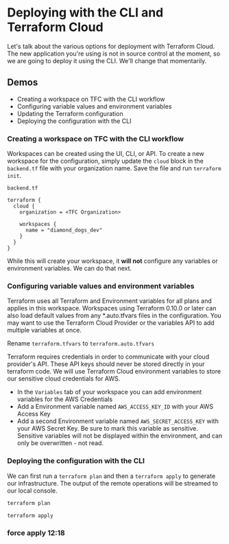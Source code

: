 # Deploying with the CLI and Terraform Cloud

Let's talk about the various options for deployment with Terraform Cloud. The new application you're using is not in source control at the moment, so we are going to deploy it using the CLI. We'll change that momentarily.

## Demos

- Creating a workspace on TFC with the CLI workflow
- Configuring variable values and environment variables
- Updating the Terraform configuration
- Deploying the configuration with the CLI 

### Creating a workspace on TFC with the CLI workflow

Workspaces can be created using the UI, CLI, or API. To create a new workspace for the configuration, simply update the `cloud` block in the `backend.tf` file with your organization name. Save the file and run `terraform init`.

`backend.tf`

```hcl
terraform {
  cloud {
    organization = <TFC Organization>

    workspaces {
      name = "diamond_dogs_dev"
    }
  }
}
```

While this will create your workspace, it **will not** configure any variables or environment variables. We can do that next.

### Configuring variable values and environment variables

Terraform uses all Terraform and Environment variables for all plans and applies in this workspace. Workspaces using Terraform 0.10.0 or later can also load default values from any \*.auto.tfvars files in the configuration. You may want to use the Terraform Cloud Provider or the variables API to add multiple variables at once.

Rename `terraform.tfvars` to `terraform.auto.tfvars`

Terraform requires credentials in order to communicate with your cloud provider's API. These API keys should never be stored directly in your terraform code. We will use Terraform Cloud environment variables to store our sensitive cloud credentials for AWS.

- In the `Variables` tab of your workspace you can add environment variables for the AWS Credentials
- Add a Environment variable named `AWS_ACCESS_KEY_ID` with your AWS Access Key
- Add a second Environment variable named `AWS_SECRET_ACCESS_KEY` with your AWS Secret Key. Be sure to mark this variable as sensitive. Sensitive variables will not be displayed within the environment, and can only be overwritten - not read.

### Deploying the configuration with the CLI

We can first run a `terraform plan` and then a `terraform apply` to generate our infrastructure. The output of the remote operations will be streamed to our local console.

```bash
terraform plan
```

```bash
terraform apply
```
### force apply 12:18